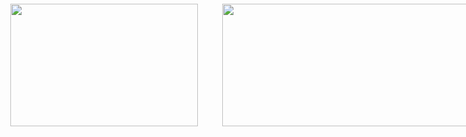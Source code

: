 <html lang="de-DE">
  <head>
   <meta charset="utf-8">
  </head>

<div    style="position:absolute; top: 6px; margin-left: 3px;>
  	  <a href="https://www.hs-bremen.de/person/schmatz/"> 
    	   <img id="INT-Logo" src="https://webshare.hs-bremen.de/f/68a43f882844470e8f31/?dl=1" width="300"; height="196";>
  	  </a>
</div>

<div     style="position:absolute; top: 6px; margin-left: 342px; >
  	  <a href="https://www.hs-bremen.de/die-hsb/fakultaeten/elektrotechnik-und-informatik/labore/labor-fuer-elektromagnetische-vertraeglichkeit/">
    	   <img id="EMV-Labor" src="https://webshare.hs-bremen.de/f/fab66224e9fb4998af47/?dl=1" width="600"; height="196">      	        
  	  </a>
</div>

</body>

</html>

